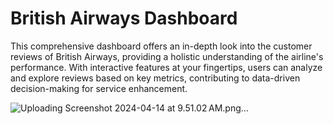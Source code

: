 # British Airways Dashboard
This comprehensive dashboard offers an in-depth look into the customer reviews of British Airways, providing a holistic understanding of the airline's performance. With interactive features at your fingertips, users can analyze and explore reviews based on key metrics, contributing to data-driven decision-making for service enhancement.

![Uploading Screenshot 2024-04-14 at 9.51.02 AM.png…]()
